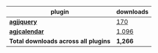 plugin|downloads
------|----------
[**agjjquery**](https://www.npmjs.com/package/agjjquery)|[170](https://www.npmjs.com/package/agjjquery)
[**agjcalendar**](https://www.npmjs.com/package/agjcalendar)|[1,096](https://www.npmjs.com/package/agjcalendar)
**Total downloads across all plugins**|**1,266**
